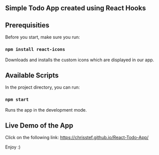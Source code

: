 ## Simple Todo App created using React Hooks


## Prerequisities


Before you start, make sure you run:

### `npm install react-icons`

Downloads and installs the custom icons which are displayed in our app. 


## Available Scripts

In the project directory, you can run:

### `npm start`

Runs the app in the development mode.


## Live Demo of the App 

Click on the following link:
https://chrisstef.github.io/React-Todo-App/

Enjoy :)
